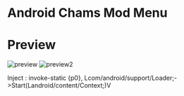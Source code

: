 # Android Chams Mod Menu

# Preview
![preview](https://user-images.githubusercontent.com/89693960/177047836-3023ce31-9749-423e-9926-393c246799ec.jpg)
![preview2](https://user-images.githubusercontent.com/89693960/177047845-0844679f-a31c-4482-9503-90ea909a4da2.jpg)

Inject :  invoke-static {p0}, Lcom/android/support/Loader;->Start(Landroid/content/Context;)V
